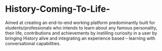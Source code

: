 # History-Coming-To-Life-
Aimed at creating an end-to-end working platform predominantly built for students/professionals who intends to learn about any famous personality, their life, contributions and achievements by instilling curiosity in a user by bringing History alive and integrating an experience based – learning with conversational capabilities.
